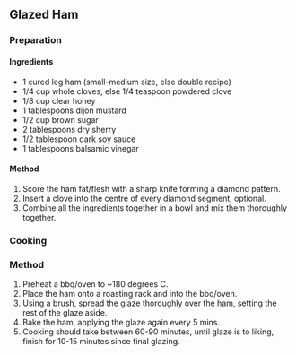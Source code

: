 ## Glazed Ham

### Preparation

#### Ingredients

* 1 cured leg ham (small-medium size, else double recipe)
* 1/4 cup whole cloves, else 1/4 teaspoon powdered clove
* 1/8 cup clear honey
* 1 tablespoons dijon mustard
* 1/2 cup brown sugar
* 2 tablespoons dry sherry
* 1/2 tablespoon dark soy sauce
* 1 tablespoons balsamic vinegar

#### Method

1. Score the ham fat/flesh with a sharp knife forming a diamond pattern.
1. Insert a clove into the centre of every diamond segment, optional.
1. Combine all the ingredients together in a bowl and mix them thoroughly together.


### Cooking

### Method

1. Preheat a bbq/oven to ~180 degrees C.
1. Place the ham onto a roasting rack and into the bbq/oven.
1. Using a brush, spread the glaze thoroughly over the ham, setting the rest of the glaze aside.
1. Bake the ham, applying the glaze again every 5 mins.
1. Cooking should take between 60-90 minutes, until glaze is to liking, finish for 10-15 minutes since final glazing.
